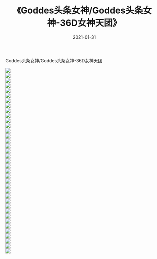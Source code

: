 ﻿---
layout: post
title:  《Goddes头条女神/Goddes头条女神-36D女神天团》
date:   2021-01-31
img: http://img.660000.xyz/Sharelink/网络美图/2021/Goddes头条女神/Goddes头条女神-36D女神天团/000.jpg
categories: [美女, 清纯, 唯美]
---

Goddes头条女神/Goddes头条女神-36D女神天团

 ![](http://img.660000.xyz/Sharelink/网络美图/2021/Goddes头条女神/Goddes头条女神-36D女神天团/001.jpg) <br>![](http://img.660000.xyz/Sharelink/网络美图/2021/Goddes头条女神/Goddes头条女神-36D女神天团/002.jpg) <br>![](http://img.660000.xyz/Sharelink/网络美图/2021/Goddes头条女神/Goddes头条女神-36D女神天团/003.jpg) <br>![](http://img.660000.xyz/Sharelink/网络美图/2021/Goddes头条女神/Goddes头条女神-36D女神天团/004.jpg) <br>![](http://img.660000.xyz/Sharelink/网络美图/2021/Goddes头条女神/Goddes头条女神-36D女神天团/005.jpg) <br>![](http://img.660000.xyz/Sharelink/网络美图/2021/Goddes头条女神/Goddes头条女神-36D女神天团/006.jpg) <br>![](http://img.660000.xyz/Sharelink/网络美图/2021/Goddes头条女神/Goddes头条女神-36D女神天团/007.jpg) <br>![](http://img.660000.xyz/Sharelink/网络美图/2021/Goddes头条女神/Goddes头条女神-36D女神天团/008.jpg) <br>![](http://img.660000.xyz/Sharelink/网络美图/2021/Goddes头条女神/Goddes头条女神-36D女神天团/009.jpg) <br>![](http://img.660000.xyz/Sharelink/网络美图/2021/Goddes头条女神/Goddes头条女神-36D女神天团/010.jpg) <br>![](http://img.660000.xyz/Sharelink/网络美图/2021/Goddes头条女神/Goddes头条女神-36D女神天团/011.jpg) <br>![](http://img.660000.xyz/Sharelink/网络美图/2021/Goddes头条女神/Goddes头条女神-36D女神天团/012.jpg) <br>![](http://img.660000.xyz/Sharelink/网络美图/2021/Goddes头条女神/Goddes头条女神-36D女神天团/013.jpg) <br>![](http://img.660000.xyz/Sharelink/网络美图/2021/Goddes头条女神/Goddes头条女神-36D女神天团/014.jpg) <br>![](http://img.660000.xyz/Sharelink/网络美图/2021/Goddes头条女神/Goddes头条女神-36D女神天团/015.jpg) <br>![](http://img.660000.xyz/Sharelink/网络美图/2021/Goddes头条女神/Goddes头条女神-36D女神天团/016.jpg) <br>![](http://img.660000.xyz/Sharelink/网络美图/2021/Goddes头条女神/Goddes头条女神-36D女神天团/017.jpg) <br>![](http://img.660000.xyz/Sharelink/网络美图/2021/Goddes头条女神/Goddes头条女神-36D女神天团/018.jpg) <br>![](http://img.660000.xyz/Sharelink/网络美图/2021/Goddes头条女神/Goddes头条女神-36D女神天团/019.jpg) <br>![](http://img.660000.xyz/Sharelink/网络美图/2021/Goddes头条女神/Goddes头条女神-36D女神天团/020.jpg) <br>![](http://img.660000.xyz/Sharelink/网络美图/2021/Goddes头条女神/Goddes头条女神-36D女神天团/021.jpg) <br>![](http://img.660000.xyz/Sharelink/网络美图/2021/Goddes头条女神/Goddes头条女神-36D女神天团/022.jpg) <br>![](http://img.660000.xyz/Sharelink/网络美图/2021/Goddes头条女神/Goddes头条女神-36D女神天团/023.jpg) <br>![](http://img.660000.xyz/Sharelink/网络美图/2021/Goddes头条女神/Goddes头条女神-36D女神天团/024.jpg) <br>![](http://img.660000.xyz/Sharelink/网络美图/2021/Goddes头条女神/Goddes头条女神-36D女神天团/025.jpg) <br>![](http://img.660000.xyz/Sharelink/网络美图/2021/Goddes头条女神/Goddes头条女神-36D女神天团/026.jpg) <br>![](http://img.660000.xyz/Sharelink/网络美图/2021/Goddes头条女神/Goddes头条女神-36D女神天团/027.jpg) <br>![](http://img.660000.xyz/Sharelink/网络美图/2021/Goddes头条女神/Goddes头条女神-36D女神天团/028.jpg) <br>![](http://img.660000.xyz/Sharelink/网络美图/2021/Goddes头条女神/Goddes头条女神-36D女神天团/029.jpg) <br>![](http://img.660000.xyz/Sharelink/网络美图/2021/Goddes头条女神/Goddes头条女神-36D女神天团/030.jpg) <br>![](http://img.660000.xyz/Sharelink/网络美图/2021/Goddes头条女神/Goddes头条女神-36D女神天团/031.jpg) <br>![](http://img.660000.xyz/Sharelink/网络美图/2021/Goddes头条女神/Goddes头条女神-36D女神天团/032.jpg) <br>![](http://img.660000.xyz/Sharelink/网络美图/2021/Goddes头条女神/Goddes头条女神-36D女神天团/033.jpg) <br>![](http://img.660000.xyz/Sharelink/网络美图/2021/Goddes头条女神/Goddes头条女神-36D女神天团/034.jpg) <br>![](http://img.660000.xyz/Sharelink/网络美图/2021/Goddes头条女神/Goddes头条女神-36D女神天团/035.jpg) <br>![](http://img.660000.xyz/Sharelink/网络美图/2021/Goddes头条女神/Goddes头条女神-36D女神天团/036.jpg) <br>![](http://img.660000.xyz/Sharelink/网络美图/2021/Goddes头条女神/Goddes头条女神-36D女神天团/037.jpg) <br>